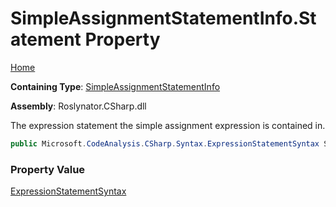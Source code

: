 # SimpleAssignmentStatementInfo\.Statement Property

[Home](../../../../../README.md)

**Containing Type**: [SimpleAssignmentStatementInfo](../README.md)

**Assembly**: Roslynator\.CSharp\.dll

  
The expression statement the simple assignment expression is contained in\.

```csharp
public Microsoft.CodeAnalysis.CSharp.Syntax.ExpressionStatementSyntax Statement { get; }
```

### Property Value

[ExpressionStatementSyntax](https://docs.microsoft.com/en-us/dotnet/api/microsoft.codeanalysis.csharp.syntax.expressionstatementsyntax)

